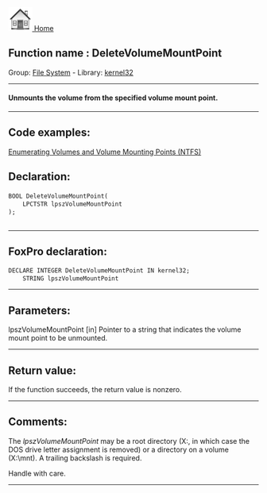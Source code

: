 [<img src="../../images/home.png"> Home ](https://github.com/VFPX/Win32API)  

## Function name : DeleteVolumeMountPoint
Group: [File System](../../functions_group.md#File_System)  -  Library: [kernel32](../../../libraries.md#kernel32)  
***  


#### Unmounts the volume from the specified volume mount point.
***  


## Code examples:
[Enumerating Volumes and Volume Mounting Points (NTFS)](../../samples/sample_087.md)  

## Declaration:
```foxpro  
BOOL DeleteVolumeMountPoint(
	LPCTSTR lpszVolumeMountPoint
);
  
```  
***  


## FoxPro declaration:
```foxpro  
DECLARE INTEGER DeleteVolumeMountPoint IN kernel32;
	STRING lpszVolumeMountPoint  
```  
***  


## Parameters:
lpszVolumeMountPoint 
[in] Pointer to a string that indicates the volume mount point to be unmounted.   
***  


## Return value:
If the function succeeds, the return value is nonzero.  
***  


## Comments:
The <Em>lpszVolumeMountPoint</Em> may be a root directory (X:\, in which case the DOS drive letter assignment is removed) or a directory on a volume (X:\mnt\). A trailing backslash is required.   
  
Handle with care.  
  
***  

